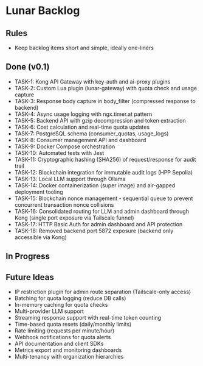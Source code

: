# Lunar Backlog

## Rules
- Keep backlog items short and simple, ideally one-liners

## Done (v0.1)

- TASK-1: Kong API Gateway with key-auth and ai-proxy plugins
- TASK-2: Custom Lua plugin (lunar-gateway) with quota check and usage capture
- TASK-3: Response body capture in body_filter (compressed response to backend)
- TASK-4: Async usage logging with ngx.timer.at pattern
- TASK-5: Backend API with gzip decompression and token extraction
- TASK-6: Cost calculation and real-time quota updates
- TASK-7: PostgreSQL schema (consumer_quotas, usage_logs)
- TASK-8: Consumer management API and dashboard
- TASK-9: Docker Compose orchestration
- TASK-10: Automated tests with Jest
- TASK-11: Cryptographic hashing (SHA256) of request/response for audit trail
- TASK-12: Blockchain integration for immutable audit logs (HPP Sepolia)
- TASK-13: Local LLM support through Ollama
- TASK-14: Docker containerization (super image) and air-gapped deployment tooling
- TASK-15: Blockchain nonce management - sequential queue to prevent concurrent transaction nonce collisions
- TASK-16: Consolidated routing for LLM and admin dashboard through Kong (single port exposure via Tailscale funnel)
- TASK-17: HTTP Basic Auth for admin dashboard and API protection
- TASK-18: Removed backend port 5872 exposure (backend only accessible via Kong)

## In Progress

## Future Ideas
- IP restriction plugin for admin route separation (Tailscale-only access)
- Batching for quota logging (reduce DB calls)
- In-memory caching for quota checks
- Multi-provider LLM support
- Streaming response support with real-time token counting
- Time-based quota resets (daily/monthly limits)
- Rate limiting (requests per minute/hour)
- Webhook notifications for quota alerts
- API documentation and client SDKs
- Metrics export and monitoring dashboards
- Multi-tenancy with organization hierarchies
